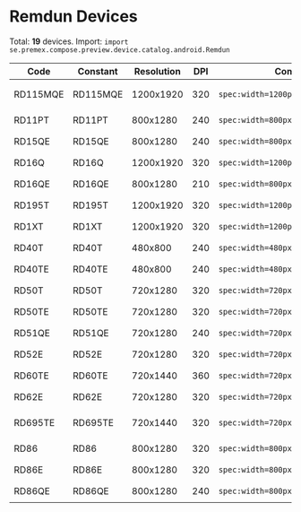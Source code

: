 # Remdun Devices

Total: **19** devices. Import: `import se.premex.compose.preview.device.catalog.android.Remdun`

| Code | Constant | Resolution | DPI | Compose Spec | Preview Usage |
|------|----------|------------|-----|-------------|---------------|
| RD115MQE | RD115MQE | 1200x1920 | 320 | `spec:width=1200px,height=1920px,dpi=320` | `@Preview(device = Remdun.RD115MQE)` |
| RD11PT | RD11PT | 800x1280 | 240 | `spec:width=800px,height=1280px,dpi=240` | `@Preview(device = Remdun.RD11PT)` |
| RD15QE | RD15QE | 800x1280 | 240 | `spec:width=800px,height=1280px,dpi=240` | `@Preview(device = Remdun.RD15QE)` |
| RD16Q | RD16Q | 1200x1920 | 320 | `spec:width=1200px,height=1920px,dpi=320` | `@Preview(device = Remdun.RD16Q)` |
| RD16QE | RD16QE | 800x1280 | 210 | `spec:width=800px,height=1280px,dpi=210` | `@Preview(device = Remdun.RD16QE)` |
| RD195T | RD195T | 1200x1920 | 320 | `spec:width=1200px,height=1920px,dpi=320` | `@Preview(device = Remdun.RD195T)` |
| RD1XT | RD1XT | 1200x1920 | 320 | `spec:width=1200px,height=1920px,dpi=320` | `@Preview(device = Remdun.RD1XT)` |
| RD40T | RD40T | 480x800 | 240 | `spec:width=480px,height=800px,dpi=240` | `@Preview(device = Remdun.RD40T)` |
| RD40TE | RD40TE | 480x800 | 240 | `spec:width=480px,height=800px,dpi=240` | `@Preview(device = Remdun.RD40TE)` |
| RD50T | RD50T | 720x1280 | 320 | `spec:width=720px,height=1280px,dpi=320` | `@Preview(device = Remdun.RD50T)` |
| RD50TE | RD50TE | 720x1280 | 320 | `spec:width=720px,height=1280px,dpi=320` | `@Preview(device = Remdun.RD50TE)` |
| RD51QE | RD51QE | 720x1280 | 240 | `spec:width=720px,height=1280px,dpi=240` | `@Preview(device = Remdun.RD51QE)` |
| RD52E | RD52E | 720x1280 | 320 | `spec:width=720px,height=1280px,dpi=320` | `@Preview(device = Remdun.RD52E)` |
| RD60TE | RD60TE | 720x1440 | 360 | `spec:width=720px,height=1440px,dpi=360` | `@Preview(device = Remdun.RD60TE)` |
| RD62E | RD62E | 720x1280 | 320 | `spec:width=720px,height=1280px,dpi=320` | `@Preview(device = Remdun.RD62E)` |
| RD695TE | RD695TE | 720x1440 | 320 | `spec:width=720px,height=1440px,dpi=320` | `@Preview(device = Remdun.RD695TE)` |
| RD86 | RD86 | 800x1280 | 320 | `spec:width=800px,height=1280px,dpi=320` | `@Preview(device = Remdun.RD86)` |
| RD86E | RD86E | 800x1280 | 320 | `spec:width=800px,height=1280px,dpi=320` | `@Preview(device = Remdun.RD86E)` |
| RD86QE | RD86QE | 800x1280 | 240 | `spec:width=800px,height=1280px,dpi=240` | `@Preview(device = Remdun.RD86QE)` |

<!-- Generated automatically. Do not edit manually. -->
